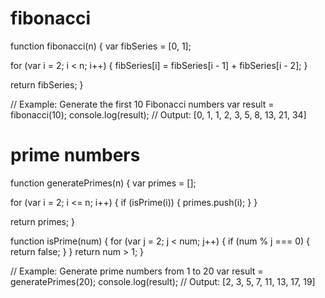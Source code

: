 # fibonacci

function fibonacci(n) {
  var fibSeries = [0, 1];

  for (var i = 2; i < n; i++) {
    fibSeries[i] = fibSeries[i - 1] + fibSeries[i - 2];
  }

  return fibSeries;
}

// Example: Generate the first 10 Fibonacci numbers
var result = fibonacci(10);
console.log(result); // Output: [0, 1, 1, 2, 3, 5, 8, 13, 21, 34]


# prime numbers

function generatePrimes(n) {
  var primes = [];

  for (var i = 2; i <= n; i++) {
    if (isPrime(i)) {
      primes.push(i);
    }
  }

  return primes;
}

function isPrime(num) {
  for (var j = 2; j < num; j++) {
    if (num % j === 0) {
      return false;
    }
  }
  return num > 1;
}

// Example: Generate prime numbers from 1 to 20
var result = generatePrimes(20);
console.log(result); // Output: [2, 3, 5, 7, 11, 13, 17, 19]

